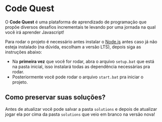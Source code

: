 # Code Quest

O **Code Quest** é uma plataforma de aprendizado de programação que propõe
diversos desafios incrementais te levando por uma jornada na qual você irá
aprender Javascript!

Para rodar o projeto é necessário antes instalar o [Node.js](https://nodejs.org/en/)
antes caso já não esteja instalado (na dúvida, escolham a versão LTS),
depois siga as instruções abaixo:

- Na **primeira vez** que você for rodar, abra o arquivo `setup.bat` que está
na pasta inicial, isso instalará todas as dependência necessárias pra rodar.
- Posteriormente você pode rodar o arquivo `start.bat` pra iniciar o projeto.

## Como preservar suas soluções?

Antes de atualizar você pode salvar a pasta `solutions` e depois de atualizar
jogar ela por cima da pasta `solutions` que veio em branco na versão nova!    